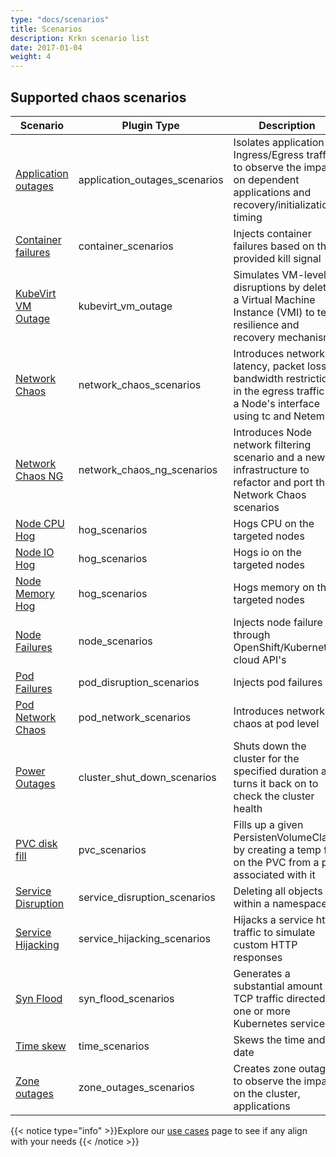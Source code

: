 ```yaml
---
type: "docs/scenarios"
title: Scenarios
description: Krkn scenario list
date: 2017-01-04
weight: 4
---
```


## Supported chaos scenarios
<style>
table th:first-of-type {
    width: 15%;
}
table th:nth-of-type(2) {
    width: 20%;
}
table th:nth-of-type(3) {
    width: 50%;
}

</style>
| **Scenario**   | **Plugin Type**   |  **Description** |
| ------------------------------------------- | ------------------------------------------- | ------------------------------------------------------------------ |
| [Application outages](docs/scenarios/application-outage/_index.md) | application_outages_scenarios | Isolates application Ingress/Egress traffic to observe the impact on dependent applications and recovery/initialization timing  |              
| [Container failures](docs/scenarios/container-scenario/_index.md) | container_scenarios | Injects container failures based on the provided kill signal | 
| [KubeVirt VM Outage](docs/scenarios/kubevirt-vm-outage-scenario/_index.md) | kubevirt_vm_outage | Simulates VM-level disruptions by deleting a Virtual Machine Instance (VMI) to test resilience and recovery mechanisms |
| [Network Chaos](docs/scenarios/network-chaos-scenario/_index.md) | network_chaos_scenarios | Introduces network latency, packet loss, bandwidth restriction in the egress traffic of a Node's interface using tc and Netem |
| [Network Chaos NG](docs/scenarios/network-chaos-ng-scenarios/_index.md) | network_chaos_ng_scenarios | Introduces Node network filtering scenario and a new infrastructure to refactor and port the Network Chaos scenarios |
| [Node CPU Hog](docs/scenarios/hog-scenarios/cpu-hog-scenario/_index.md) | hog_scenarios | Hogs CPU on the targeted nodes |
| [Node IO Hog](docs/scenarios/hog-scenarios/io-hog-scenario/_index.md) | hog_scenarios| Hogs io on the targeted nodes              |    
| [Node Memory Hog](docs/scenarios/hog-scenarios/memory-hog-scenario/_index.md) | hog_scenarios | Hogs memory on the targeted nodes   |                       
| [Node Failures](docs/scenarios/node-scenarios/_index.md) | node_scenarios | Injects node failure through OpenShift/Kubernetes, cloud API's  |
| [Pod Failures](docs/scenarios/pod-scenario/_index.md) | pod_disruption_scenarios | Injects pod failures   |  
| [Pod Network Chaos](docs/scenarios/pod-network-scenario/_index.md) | pod_network_scenarios | Introduces network chaos at pod level                        | 
| [Power Outages](docs/scenarios/power-outage-scenarios/_index.md) | cluster_shut_down_scenarios | Shuts down the cluster for the specified duration and turns it back on to check the cluster health |
| [PVC disk fill](docs/scenarios/pvc-scenario/_index.md) | pvc_scenarios | Fills up a given PersistenVolumeClaim by creating a temp file on the PVC from a pod associated with it |
| [Service Disruption](docs/scenarios/service-disruption-scenarios/_index.md) | service_disruption_scenarios | Deleting all objects within a namespace          |  
| [Service Hijacking](docs/scenarios/service-hijacking-scenario/_index.md) | service_hijacking_scenarios | Hijacks a service http traffic to simulate custom HTTP responses |
| [Syn Flood](docs/scenarios/syn-flood-scenario/_index.md) | syn_flood_scenarios | Generates a substantial amount of TCP traffic directed at one or more Kubernetes services |
| [Time skew](docs/scenarios/time-scenarios/_index.md) | time_scenarios | Skews the time and date                            |     
| [Zone outages](docs/scenarios/zone-outage-scenarios/_index.md) | zone_outages_scenarios | Creates zone outage to observe the impact on the cluster, applications |


{{< notice type="info" >}}Explore our [use cases](docs/getting-started/use-cases.md) page to see if any align with your needs {{< /notice >}}